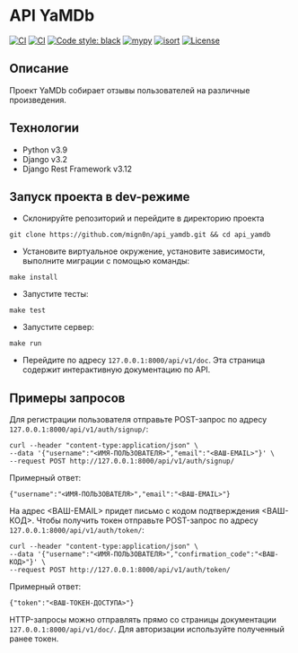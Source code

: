 # API YaMDb

[![CI](https://github.com/mign0n/api_yamdb/actions/workflows/python-app.yml/badge.svg?branch=master)](https://github.com/mign0n/api_yamdb/actions/workflows/python-app.yml)
[![CI](https://github.com/mign0n/api_yamdb/actions/workflows/python-app.yml/badge.svg?branch=develop)](https://github.com/mign0n/api_yamdb/actions/workflows/python-app.yml)
[![Code style: black](https://img.shields.io/badge/code%20style-black-000000.svg)](https://github.com/psf/black)
[![mypy](https://www.mypy-lang.org/static/mypy_badge.svg)](https://github.com/python/mypy)
[![isort](https://img.shields.io/badge/%20imports-isort-%231674b1?style=flat&labelColor=ef8336)](https://pycqa.github.io/isort/)
[![License](https://img.shields.io/badge/License-BSD_3--Clause-blue.svg)](https://opensource.org/licenses/BSD-3-Clause)

## Описание

Проект YaMDb собирает отзывы пользователей на различные произведения.

## Технологии

- Python v3.9
- Django v3.2
- Django Rest Framework v3.12

## Запуск проекта в dev-режиме

- Склонируйте репозиторий и перейдите в директорию проекта

```shell
git clone https://github.com/mign0n/api_yamdb.git && cd api_yamdb
```

- Установите виртуальное окружение, установите зависимости, выполните миграции
с помощью команды:

```shell
make install
```

- Запустите тесты:

```shell
make test
```

- Запустите сервер:

```shell
make run
```

- Перейдите по адресу `127.0.0.1:8000/api/v1/doc`. Эта страница содержит
интерактивную документацию по API.

## Примеры запросов

Для регистрации пользователя отправьте POST-запрос по адресу
`127.0.0.1:8000/api/v1/auth/signup/`:

```shell
curl --header "content-type:application/json" \
--data '{"username":"<ИМЯ-ПОЛЬЗОВАТЕЛЯ>","email":"<ВАШ-EMAIL>"}' \
--request POST http://127.0.0.1:8000/api/v1/auth/signup/
```

Примерный ответ:

```text
{"username":"<ИМЯ-ПОЛЬЗОВАТЕЛЯ>","email":"<ВАШ-EMAIL>"}
```

На адрес <ВАШ-EMAIL> придет письмо с кодом подтверждения <ВАШ-КОД>.
Чтобы получить токен отправьте POST-запрос по адресу
`127.0.0.1:8000/api/v1/auth/token/`:

```shell
curl --header "content-type:application/json" \
--data '{"username":"<ИМЯ-ПОЛЬЗОВАТЕЛЯ>","confirmation_code":"<ВАШ-КОД>"}' \
--request POST http://127.0.0.1:8000/api/v1/auth/token/
```

Примерный ответ:

```text
{"token":"<ВАШ-ТОКЕН-ДОСТУПА>"}
```

HTTP-запросы можно отправлять прямо со страницы документации
`127.0.0.1:8000/api/v1/doc/`.
 Для авторизации используйте полученный ранее токен.

